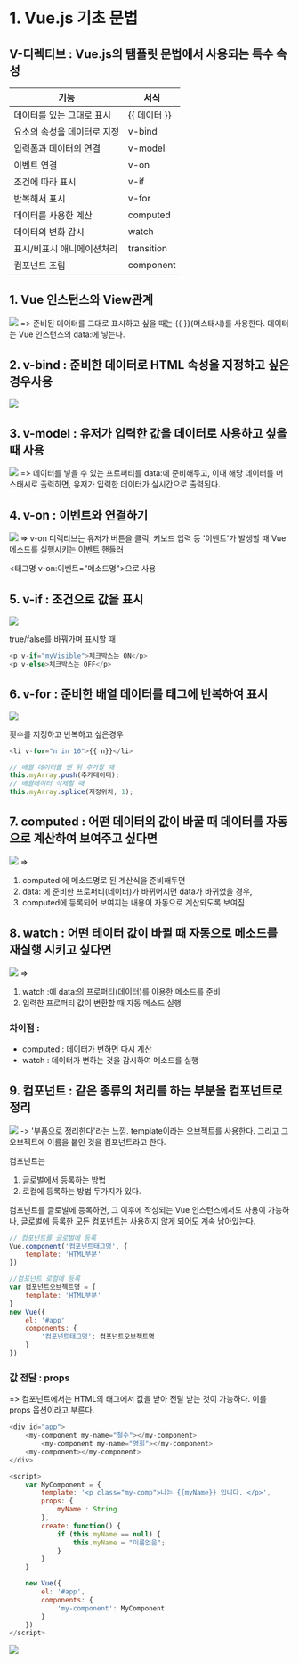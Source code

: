 # 1. Vue.js 기초 문법

## V-디렉티브 : Vue.js의 탬플릿 문법에서 사용되는 특수 속성

|기능|서식|
|--|---|
데이터를 있는 그대로 표시 | {{ 데이터 }}
요소의 속성을 데이터로 지정 | v-bind|
입력폼과 데이터의 연결 | v-model|
이벤트 연결 | v-on|
조건에 따라 표시 | v-if|
반복해서 표시 | v-for|
데이터를 사용한 계산 | computed|
데이터의 변화 감시 | watch|
표시/비표시 애니메이션처리 | transition|
컴포넌트 조립 | component

## 1. Vue 인스턴스와 View관계

![](./md/1.PNG)
=> 준비된 데이터를 그대로 표시하고 싶을 때는 {{ }}(머스태시)를 사용한다. 데이터는 Vue 인스턴스의 data:에 넣는다.

## 2. v-bind : 준비한 데이터로 HTML 속성을 지정하고 싶은 경우사용
![](./md/2.PNG)

## 3. v-model : 유저가 입력한 값을 데이터로 사용하고 싶을 때 사용
![](./md/3.PNG)
=> 데이터를 넣을 수 있는 프로퍼티를 data:에 준비해두고, 이때 해당 데이터를 머스태시로 출력하면, 유저가 입력한 데이터가 실시간으로 출력된다.

## 4. v-on : 이벤트와 연결하기
![](./md/4.PNG)
=> v-on 디렉티브는 유저가 버튼을 클릭, 키보드 입력 등 '이벤트'가 발생할 때 Vue 메소드를 실행시키는 이벤트 핸들러

<태그명 v-on:이벤트="메소드명">으로 사용

## 5. v-if : 조건으로 값을 표시
![](./md/5.PNG)

true/false를 바꿔가며 표시할 때
```javascript
<p v-if="myVisible">체크박스는 ON</p>
<p v-else>체크박스는 OFF</p>
```


## 6. v-for : 준비한 배열 데이터를 태그에 반복하여 표시
![](./md/6.PNG)

횟수를 지정하고 반복하고 싶은경우
```javascript
<li v-for="n in 10">{{ n}}</li>

// 배열 데이터를 맨 뒤 추가할 때
this.myArray.push(추가데이터);
// 배열데이터 삭제할 때
this.myArray.splice(지정위치, 1);
```


## 7. computed : 어떤 데이터의 값이 바꿀 때 데이터를 자동으로 계산하여 보여주고 싶다면
![](./md/7.PNG)
=> 
1) computed:에 메소드명로 된 계산식을 준비해두면
2) data: 에 준비한 프로퍼티(데이터)가 바뀌어지면 data가 바뀌었을 경우,
3) computed에 등록되어 보여지는 내용이 자동으로 계산되도록 보여짐

## 8. watch : 어떤 테이터 값이 바뀔 때 자동으로 메소드를 재실행 시키고 싶다면
![](./md/8.PNG)
=> 
1) watch :에 data:의 프로퍼티(데이터)를 이용한 메소드를 준비
2) 입력한 프로퍼티 값이 변환할 때 자동 메소드 실행


### 차이점 : 
- computed : 데이터가 변하면 다시 계산
- watch : 데이터가 변하는 것을 감시하여 메소드를 실행

## 9. 컴포넌트 : 같은 종류의 처리를 하는 부분을 컴포넌트로 정리
![](./md/9.PNG)
-> '부품으로 정리한다'라는  느낌. 
template이라는 오브젝트를 사용한다. 그리고 그 오브젝트에 이름을 붙인 것을 컴포넌트라고 한다.

컴포넌트는 
1) 글로벌에서 등록하는 방법 
2) 로컬에 등록하는 방법 두가지가 있다.

컴포넌트를 글로벌에 등록하면, 그 이후에 작성되는 Vue 인스턴스에서도 사용이 가능하나, 글로벌에 등록한 모든 컴포넌트는 사용하지 않게 되어도 계속 남아있는다.

```javascript
// 컴포넌트를 글로벌에 등록
Vue.component('컴포넌트태그명', {
    template: 'HTML부분'
})

//컴포넌트 로컬에 등록
var 컴포넌트오브젝트명 = {
    template: 'HTML부분'
}
new Vue({
    el: '#app'
    components: {
        '컴포넌트태그명': 컴포넌트오브젝트명
    }
})
```

### 값 전달 : props
=> 컴포넌트에서는 HTML의 태그에서 값을 받아 전달 받는 것이 가능하다. 이를 props 옵션이라고 부른다.

```javascript
<div id="app">
    <my-component my-name="철수"></my-component>
        <my-component my-name="영희"></my-component>
    <my-component></my-component>
</div>

<script>
    var MyComponent = {
        template: '<p class="my-comp">나는 {{myName}} 입니다. </p>',
        props: {
            myName : String
        },
        create: function() {
            if (this.myName == null) {
                this.myName = "이름없음";
            }
        }
    }

    new Vue({
        el: '#app',
        components: {
            'my-component': MyComponent
        }
    })
</script>
```
![](./md/10.PNG)



